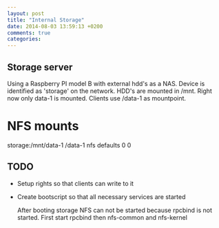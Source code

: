 ```yaml
---
layout: post
title: "Internal Storage"
date: 2014-08-03 13:59:13 +0200
comments: true
categories: 
---
```


Storage server
--------------

Using a Raspberry PI model B with external hdd's as a NAS.
Device is identified as 'storage' on the network.
HDD's are mounted in /mnt.  Right now only data-1 is mounted.
Clients use /data-1 as mountpoint.

# NFS mounts
storage:/mnt/data-1	/data-1	nfs	defaults	0	0


TODO
----

  * Setup rights so that clients can write to it
  * Create bootscript so that all necessary services are started

      After booting storage NFS can not be started because rpcbind
      is not started.  First start rpcbind then nfs-common and nfs-kernel
